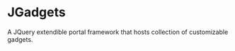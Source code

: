 JGadgets
========
A JQuery extendible portal framework that hosts collection of customizable gadgets.
